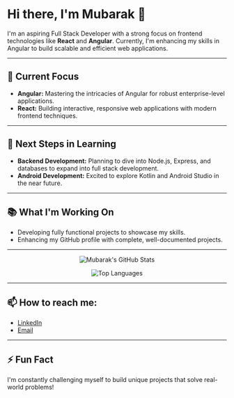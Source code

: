 # Hi there, I'm Mubarak 👋

I'm an aspiring Full Stack Developer with a strong focus on frontend technologies like **React** and **Angular**. Currently, I'm enhancing my skills in Angular to build scalable and efficient web applications.

---

## 🔭 Current Focus
- **Angular:** Mastering the intricacies of Angular for robust enterprise-level applications.
- **React:** Building interactive, responsive web applications with modern frontend techniques.

---

## 🌱 Next Steps in Learning
- **Backend Development:** Planning to dive into Node.js, Express, and databases to expand into full stack development.
- **Android Development:** Excited to explore Kotlin and Android Studio in the near future.

---

## 📚 What I'm Working On
- Developing fully functional projects to showcase my skills.
- Enhancing my GitHub profile with complete, well-documented projects.

---

<p align="center">
  <img src="https://github-readme-stats.vercel.app/api?username=Freedteck&show_icons=true&theme=radical" alt="Mubarak's GitHub Stats">
</p>

<p align="center">
  <img src="https://github-readme-stats.vercel.app/api/top-langs/?username=Freedteck&layout=compact&theme=radical" alt="Top Languages">
</p>

---

## 📫 How to reach me:
- [LinkedIn](https://www.linkedin.com/in/mubarak_olanrewaju)
- [Email](mailto:freedteck@gmail.com)

---

## ⚡ Fun Fact
I'm constantly challenging myself to build unique projects that solve real-world problems!
